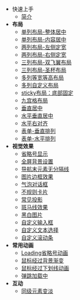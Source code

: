 - 快速上手
  - [简介](zh-cn/README.md)
- <b>布局</b>
  - [单列布局-整体居中](zh-cn/01单列布局-整体居中.md)
  - [单列布局-内容居中](zh-cn/01单列布局-内容居中.md)
  - [两列布局-左侧定宽](zh-cn/02两列布局-左侧定宽.md)
  - [两列布局-右侧定宽](zh-cn/03两列布局-右侧定宽.md)
  - [三列布局-双飞翼布局](zh-cn/04三列布局-双飞翼布局.md)
  - [三列布局-圣杯布局](zh-cn/04三列布局-圣杯布局.md)
  - [多列等宽等高布局](zh-cn/06多列等宽等高布局.md)
  - [多列自定义布局](zh-cn/06多列自定义布局.md)
  - [sticky布局：底部固定](zh-cn/11sticky布局：底部固定.md)
  - [九宫格布局](zh-cn/07九宫格布局.md)
  - [垂直居中](zh-cn/08垂直居中.md)
  - [水平垂直居中](zh-cn/09水平垂直居中.md)
  - [水平右对齐](zh-cn/10水平右对齐.md)
  - [表单-垂直排列](zh-cn/12表单-垂直排列.md)
  - [表单-水平排列](zh-cn/13表单-水平排列.md)
- <b>视觉效果</b>
  - [省略号显示](zh-cn/省略号.md)
  - [全屏背景设置](zh-cn/全屏背景设置.md)
  - [导航末元素无分隔线](zh-cn/导航末元素无分隔线.md) 
  - [图片边框效果](zh-cn/图片边框效果.md)
  - [气泡对话框](zh-cn/气泡对话框.md)
  - [不规则卡片](zh-cn/不规则卡片.md)
  - [常见投影](zh-cn/常见投影.md)
  - [斑马线效果](zh-cn/斑马线效果.md)
  - [黑白图片](zh-cn/黑白图片.md)
  - [自定义输入框](zh-cn/自定义输入框.md)
  - [自定义文本选择](zh-cn/自定义文本选择.md)
  - [自定义滚动条](zh-cn/自定义滚动条.md)
- <b>常用动画</b>
   - [Loading省略号动画](zh-cn/loading省略号动画.md)
   - [鼠标经过背景渐变](zh-cn/鼠标经过背景渐变.md)
   - [鼠标经过下划线动画](zh-cn/鼠标经过下划线动画.md)
   - [弹跳加载中](zh-cn/弹跳加载中.md)
- <b>互动</b>
   - [同级元素变淡](zh-cn/同级兄弟元素变淡.md)